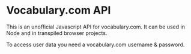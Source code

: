 # Vocabulary.com API

This is an unofficial Javascript API for vocabulary.com. It can be used in Node and in transpiled browser projects.

To access user data you need a vocabulary.com username & password.